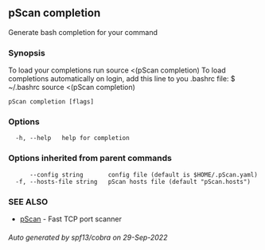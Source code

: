 ## pScan completion

Generate bash completion for your command

### Synopsis

To load your completions run
source <(pScan completion)
To load completions automatically on login, add this line to you .bashrc file: $ ~/.bashrc
source <(pScan completion)

```
pScan completion [flags]
```

### Options

```
  -h, --help   help for completion
```

### Options inherited from parent commands

```
      --config string       config file (default is $HOME/.pScan.yaml)
  -f, --hosts-file string   pScan hosts file (default "pScan.hosts")
```

### SEE ALSO

* [pScan](pScan.md)	 - Fast TCP port scanner

###### Auto generated by spf13/cobra on 29-Sep-2022
